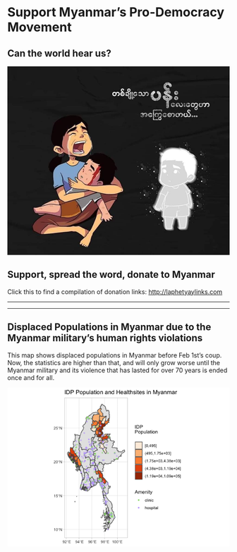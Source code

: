 Support Myanmar’s Pro-Democracy Movement
================

## Can the world hear us?

![alt text](fallenstar.jpg)

## Support, spread the word, donate to Myanmar

Click this to find a compilation of donation links:
<http://laphetyaylinks.com>

------------------------------------------------------------------------

------------------------------------------------------------------------

## Displaced Populations in Myanmar due to the Myanmar military’s human rights violations

This map shows displaced populations in Myanmar before Feb 1st’s coup.
Now, the statistics are higher than that, and will only grow worse until
the Myanmar military and its violence that has lasted for over 70 years
is ended once and for all.

![](README_files/figure-gfm/pressure-1.png)<!-- -->
